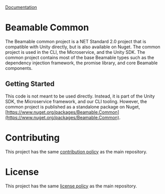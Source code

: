 [Documentation](https://docs.beamable.com/docs/installing-beamable)

# Beamable Common
The Beamable common project is a NET Standard 2.0 project that is compatible with Unity directly, but is also available on Nuget. The common project is used in the CLI, the Microservice, and the Unity SDK. The common project contains most of the base Beamable types such as the dependency injection framework, the promise library, and core Beamable components. 

## Getting Started
This code is not meant to be used directly. Instead, it is part of the Unity SDK, the Microservice framework, and our CLI tooling. However, the common project is published as a standalone package on Nuget, [https://www.nuget.org/packages/Beamable.Common](https://www.nuget.org/packages/Beamable.Common).

# Contributing 
This project has the same [contribution policy](https://github.com/beamable/BeamableProduct/tree/main/README.md#Contributing) as the main repository.

# License 
This project has the same [license policy](https://github.com/beamable/BeamableProduct/tree/main/README.md#License) as the main repository.